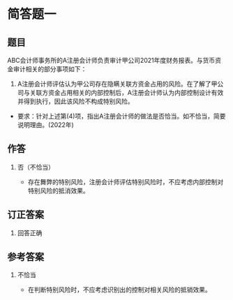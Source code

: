 # 简答题一

## 题目

ABC会计师事务所的A注册会计师负责审计甲公司2021年度财务报表。与货币资金审计相关的部分事项如下：

1. A注册会计师评估认为甲公司存在隐瞒关联方资金占用的风险。在了解了甲公司与关联方资金占用相关的内部控制后，A注册会计师认为内部控制设计有效并得到执行，因此该风险不构成特别风险。

- 要求：针对上述第(4)项，指出A注册会计师的做法是否恰当。如不恰当，简要说明理由。(2022年)

## 作答

1. 否（不恰当）

    - 存在舞弊的特别风险，注册会计师评估特别风险时，不应考虑内部控制对特别风险的抵消效果。

## 订正答案

1. 回答正确

## 参考答案

1. 不恰当

    - 在判断特别风险时，不应考虑识别出的控制对相关风险的抵销效果。